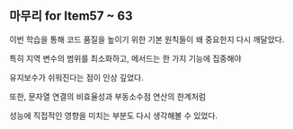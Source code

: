 ## 마무리 for Item57 ~ 63

이번 학습을 통해 코드 품질을 높이기 위한 기본 원칙들이 왜 중요한지 다시 깨달았다.

특히 지역 변수의 범위를 최소화하고, 메서드는 한 가지 기능에 집중해야

유지보수가 쉬워진다는 점이 인상 깊었다.

또한, 문자열 연결의 비효율성과 부동소수점 연산의 한계처럼

성능에 직접적인 영향을 미치는 부분도 다시 생각해볼 수 있었다.
